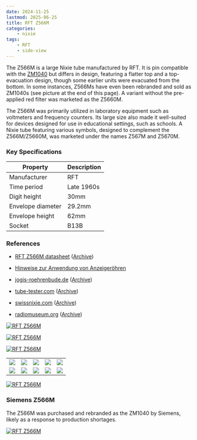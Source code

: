 ```yaml
---
date: 2024-11-25
lastmod: 2025-06-25
title: RFT Z566M
categories:
    - nixie
tags:
    - RFT
    - side-view
---
```


The Z566M is a large Nixie tube manufactured by RFT. It is pin compatible with the [ZM1040](/nixie/valvo-zm1040/) but differs in design, featuring a flatter top and a top-evacuation design, though some earlier units were evacuated from the bottom. In some instances, Z566Ms have even been rebranded and sold as ZM1040s (see picture at the end of this page). A variant without the pre-applied red filter was marketed as the Z5660M.

The Z566M was primarily utilized in laboratory equipment such as voltmeters and frequency counters. Its large size also made it well-suited for devices designed for use in educational settings, such as schools. A Nixie tube featuring various symbols, designed to complement the Z566M/Z5660M, was marketed under the names Z567M and Z5670M.

### Key Specifications

| Property          | Description |
|-------------------|-------------|
| Manufacturer      | RFT         |
| Time period       | Late 1960s  |
| Digit height      | 30mm        |
| Envelope diameter | 29.2mm      |
| Envelope height   | 62mm        |
| Socket            | B13B        |

### References

- [RFT Z566M datasheet](https://www.jogis-roehrenbude.de/Roehren-Geschichtliches/Nixie/Z560M.pdf) ([Archive](https://web.archive.org/web/20240804125247/https://www.jogis-roehrenbude.de/Roehren-Geschichtliches/Nixie/Z560M.pdf))

- [Hinweise zur Anwendung von Anzeigeröhren](/documents/hinweise-anwendung-anzeigeroehren/)

- [jogis-roehrenbude.de](https://www.jogis-roehrenbude.de/Roehren-Geschichtliches/Nixie/Z566M.htm) ([Archive](https://web.archive.org/web/20240421194602/https://www.jogis-roehrenbude.de/Roehren-Geschichtliches/Nixie/Z566M.htm))

- [tube-tester.com](https://www.tube-tester.com/sites/nixie/data/V600/Z566M/z566m.htm) ([Archive](https://web.archive.org/web/20240928090213/http://www.tube-tester.com/sites/nixie/data/V600/Z566M/z566m.htm))

- [swissnixie.com](https://www.swissnixie.com/tubes/Z566M/) ([Archive](https://web.archive.org/web/20240424051850/https://www.swissnixie.com/tubes/Z566M/))

- [radiomuseum.org](https://www.radiomuseum.org/tubes/tube_z566m.html) ([Archive](https://web.archive.org/web/20170803211050/http://www.radiomuseum.org/tubes/tube_z566m.html))


[![RFT Z566M](assets/1.jpg)](assets/1.jpg)

[![RFT Z566M](assets/2.jpg)](assets/2.jpg)

[![RFT Z566M](assets/3.jpg)](assets/3.jpg)

<table>
    <tr>
        <td>
            <a href="assets/4.jpg">
                <img src="assets/4.jpg">
            </a>
        </td>
        <td>
            <a href="assets/5.jpg">
                <img src="assets/5.jpg">
            </a>
        </td>
        <td>
            <a href="assets/6.jpg">
                <img src="assets/6.jpg">
            </a>
        </td>
         <td>
            <a href="assets/7.jpg">
                <img src="assets/7.jpg">
            </a>
        </td>
        <td>
            <a href="assets/8.jpg">
                <img src="assets/8.jpg">
            </a>
        </td>
    </tr>
    <tr>
        <td>
            <a href="assets/9.jpg">
                <img src="assets/9.jpg">
            </a>
        </td>
        <td>
            <a href="assets/10.jpg">
                <img src="assets/10.jpg">
            </a>
        </td>
        <td>
            <a href="assets/11.jpg">
                <img src="assets/11.jpg">
            </a>
        </td>
         <td>
            <a href="assets/12.jpg">
                <img src="assets/12.jpg">
            </a>
        </td>
        <td>
            <a href="assets/13.jpg">
                <img src="assets/13.jpg">
            </a>
        </td>
    </tr>
</table>

[![RFT Z566M](assets/15.jpg)](assets/15.jpg)

### Siemens Z566M

The Z566M was purchased and rebranded as the ZM1040 by Siemens, likely as a response to production shortages.

[![RFT Z566M](assets/14.jpg)](assets/14.jpg)
